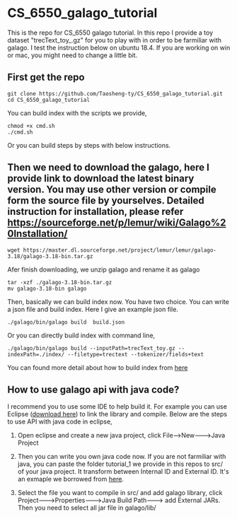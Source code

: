 # CS_6550_galago_tutorial
This is the repo for CS_6550 galago tutorial. In this repo I provide a toy dataset "trecText_toy_.gz" for you to play with in order to be farmiliar with galago. I test the instruction below on ubuntu 18.4. If you are working on win or mac, you might need to change a little bit.
## First get the repo
    git clone https://github.com/Taosheng-ty/CS_6550_galago_tutorial.git
    cd CS_6550_galago_tutorial
You can build index with the scripts we provide,

    chmod +x cmd.sh
    ./cmd.sh
Or you can build steps by steps with below instructions.
## Then we need to download the galago, here I provide link to download the latest binary version. You may use other version or compile form the source file by yourselves. Detailed instruction for installation, please refer https://sourceforge.net/p/lemur/wiki/Galago%20Installation/ 
    wget https://master.dl.sourceforge.net/project/lemur/lemur/galago-3.18/galago-3.18-bin.tar.gz

Afer finish downloading, we unzip galago and rename it as galago 

    tar -xzf ./galago-3.18-bin.tar.gz
    mv galago-3.18-bin galago

Then, basically we can build index now. You have two choice. You can write a json file and build index. Here I give an example json file.
    
    ./galago/bin/galago build  build.json 
 
Or you can directly build index with command line,

    ./galago/bin/galago build --inputPath=trecText_toy.gz --indexPath=./index/ --filetype=trectext --tokenizer/fields+text
    
You can found more detail about how to build index from [here](https://sourceforge.net/p/lemur/wiki/Galago%20Indexing/)

## How to use galago api with java code?
I recommend you to use some IDE to help build it. For example you can use Eclipse ([download here](https://www.eclipse.org/downloads/packages/release/kepler/sr1/eclipse-ide-java-developers)) to link the library and compile. Below are the steps to use API with java code in eclipse,
1. Open eclipse and create a new java project, click File-->New--->Java Project

2. Then you can write you own java code now. If you are not farmiliar with java, you can paste the folder tutorial_1 we provide in this repos to src/ of your java project. It transform between Internal ID and External ID. It's an exmaple we borrowed from [here](https://github.com/jiepujiang/cs646_tutorials.git).

3. Select the file you want to compile in src/ and add galago library, click Project--->Properties--->Java Build Path---> add External JARs. Then you need to select all jar file in galago/lib/




